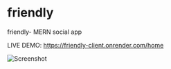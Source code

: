 # friendly
friendly- MERN social app

LIVE DEMO:
https://friendly-client.onrender.com/home

![Screenshot](https://user-images.githubusercontent.com/93940739/230616256-94d9aaeb-7301-4f2a-90da-f7e3c41a196e.jpg)
